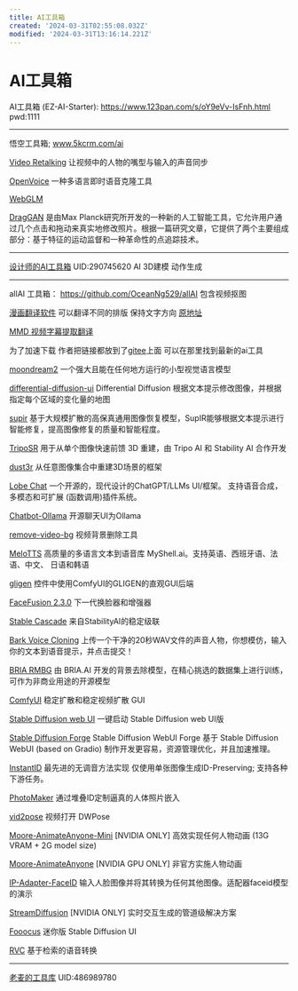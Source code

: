 ```yaml
---
title: AI工具箱
created: '2024-03-31T02:55:08.032Z'
modified: '2024-03-31T13:16:14.221Z'
---
```


# AI工具箱

AI工具箱 (EZ-AI-Starter):
https://www.123pan.com/s/oY9eVv-IsFnh.html pwd:1111

---

悟空工具箱;
www.5kcrm.com/ai

[Video Retalking](https://www.5kcrm.com/chat/id/20) 让视频中的人物的嘴型与输入的声音同步

[OpenVoice](https://www.5kcrm.com/chat/id/19) 一种多语言即时语音克隆工具

[WebGLM](https://www.5kcrm.com/chat/id/13)

[DragGAN]() 是由Max Planck研究所开发的一种新的人工智能工具，它允许用户通过几个点击和拖动来真实地修改照片。根据一篇研究文章，它提供了两个主要组成部分：基于特征的运动监督和一种革命性的点追踪技术。 

[]()

---

[设计师的AI工具箱](https://space.bilibili.com/290745620) UID:290745620
AI 3D建模 动作生成

---

allAI 工具箱：
https://github.com/OceanNg529/allAI
包含视频抠图

[漫画翻译软件](https://gitee.com/allAI-tools/manga-image-translator) 可以翻译不同的排版 保持文字方向 [原地址](https://github.com/zyddnys/manga-image-translator) 

[MMD 视频字幕提取翻译](https://github.com/PatchyVideo/MMDOCR-HighPerformance)

为了加速下载 作者把链接都放到了[gitee](https://gitee.com/ocean125/)上面 可以在那里找到最新的ai工具

[moondream2](https://gitee.com/ocean125/moondream-allAI) 一个强大且能在任何地方运行的小型视觉语言模型

[differential-diffusion-ui](https://gitee.com/ocean125/differentialdiffusionui-allAI) Differential Diffusion   根据文本提示修改图像，并根据指定每个区域的变化量的地图

[supir](https://gitee.com/ocean125/supir-allAI) 基于大规模扩散的高保真通用图像恢复模型，SupIR能够根据文本提示进行智能修复，提高图像修复的质量和智能程度。

[TripoSR](https://gitee.com/ocean125/triposr-allAI) 用于从单个图像快速前馈 3D 重建，由 Tripo AI 和 Stability AI   合作开发

[dust3r](https://gitee.com/ocean125/dust3r-allAI) 从任意图像集合中重建3D场景的框架

[Lobe Chat](https://gitee.com/ocean125/lobe-allAI) 一个开源的，现代设计的ChatGPT/LLMs UI/框架。   支持语音合成，多模态和可扩展 (函数调用)插件系统。

[Chatbot-Ollama](https://gitee.com/ocean125/chatbotollama-allAI) 开源聊天UI为Ollama

[remove-video-bg](https://gitee.com/ocean125/removevideobg-allAI) 视频背景删除工具

[MeloTTS](https://gitee.com/ocean125/melotts-allAI) 高质量的多语言文本到语音库   MyShell.ai。支持英语、西班牙语、法语、中文、 日语和韩语

[gligen](https://gitee.com/ocean125/gligen-allAI) 控件中使用ComfyUI的GLIGEN的直观GUI后端

[FaceFusion 2.3.0](https://gitee.com/ocean125/facefusion-allAI) 下一代换脸器和增强器

[Stable Cascade](https://gitee.com/ocean125/stablecascade-allAI) 来自StabilityAI的稳定级联

[Bark Voice Cloning](https://gitee.com/ocean125/barkvoicecloning-allAI) 上传一个干净的20秒WAV文件的声音人物，你想模仿，输入你的文本到语音提示，并点击提交！

[BRIA RMBG](https://gitee.com/ocean125/briarmbg-allAI) 由 BRIA.AI   开发的背景去除模型，在精心挑选的数据集上进行训练，可作为非商业用途的开源模型

[ComfyUI](https://gitee.com/ocean125/comfyui-allAI) 稳定扩散和稳定视频扩散 GUI

[Stable Diffusion web UI](https://gitee.com/ocean125/automatic1111-allAI) 一键启动 Stable Diffusion web UI版

[Stable Diffusion Forge](https://gitee.com/allAI-tools/stablediffusionforge) Stable Diffusion WebUI Forge 基于 Stable Diffusion WebUI (based   on Gradio) 制作开发更容易，资源管理优化，并且加速推理。

[InstantID](https://gitee.com/ocean125/instantid-allAI) 最先进的无调音方法实现 仅使用单张图像生成ID-Preserving;   支持各种下游任务。

[PhotoMaker](https://gitee.com/ocean125/photomaker-allAI) 通过堆叠ID定制逼真的人体照片嵌入

[vid2pose](https://gitee.com/ocean125/vid2pose-allAI) 视频打开 DWPose

[Moore-AnimateAnyone-Mini](https://gitee.com/ocean125/mooreanimateanyonemini-allAI) [NVIDIA ONLY] 高效实现任何人物动画 (13G VRAM + 2G model size)

[Moore-AnimateAnyone](https://gitee.com/ocean125/mooreanimateanyone-allAI) [NVIDIA GPU ONLY] 非官方实施人物动画

[IP-Adapter-FaceID](https://gitee.com/ocean125/faceid-allAI) 输入人脸图像并将其转换为任何其他图像。适配器faceid模型的演示

[StreamDiffusion](https://gitee.com/ocean125/streamdiffusion-allAI) [NVIDIA ONLY] 实时交互生成的管道级解决方案

[Fooocus](https://gitee.com/ocean125/fooocus-allAI) 迷你版 Stable Diffusion UI

[RVC](https://gitee.com/ocean125/rvc-allAI) 基于检索的语音转换

---

[老麦的工具库](https://space.bilibili.com/486989780) UID:486989780
